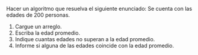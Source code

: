 Hacer un algoritmo que resuelva el siguiente enunciado:
Se cuenta con las edades de 200 personas.

1.  Cargue un arreglo.
2.  Escriba la edad promedio.
3.  Indique cuantas edades no superan a la edad promedio.
4.  Informe si alguna de las edades coincide con la edad promedio.

